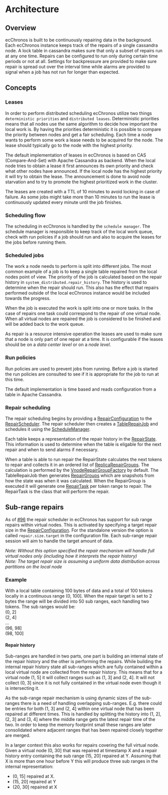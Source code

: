 # Architecture



## Overview
ecChronos is built to be continuously repairing data in the background. Each ecChronos instance keeps track of the repairs
of a single cassandra node. A lock table in cassandra makes sure that only a subset of repairs run at any one time. Repairs
can be configured to run only during certain time periods or not at all. Settings for backpressure are provided to
make sure repair is spread out over the interval time while alarms are provided to signal when a job has not run for
longer than expected.

## Concepts

### Leases

In order to perform distributed scheduling ecChronos utilize two things `deterministic priorities` and `distributed leases`.
Deterministic priorities means that all nodes use the same algorithm to decide how important the local work is.
By having the priorities deterministic it is possible to compare the priority between nodes and get a fair scheduling.
Each time a node wants to perform some work a lease needs to be acquired for the node.
The lease should typically go to the node with the highest priority.

The default implementation of leases in ecChronos is based on CAS (Compare-And-Set) with Apache Cassandra as backend.
When the local node tries to obtain a lease it first announces its own priority and check what other nodes have announced.
If the local node has the highest priority it will try to obtain the lease.
The announcement is done to avoid node starvation and to try to promote the highest prioritized work in the cluster.

The leases are created with a TTL of 10 minutes to avoid locking in case of failure.
As some jobs might take more than 10 minutes to run the lease is continuously updated every minute until the job finishes.

### Scheduling flow

The scheduling in ecChronos is handled by the `schedule manager`.
The schedule manager is responsible to keep track of the local work queue,
check with run policies if a job should run and also to acquire the leases for the jobs before running them.

### Scheduled jobs

The work a node needs to perform is split into different jobs.
The most common example of a job is to keep a single table repaired from the local nodes point of view.
The priority of the job is calculated based on the repair history in `system_distributed.repair_history`.
The history is used to determine when the repair should run.
This also has the effect that repairs performed outside of the local ecChronos instance would be included towards the progress.

When the job is executed the work is split into one or more tasks.
In the case of repairs one task could correspond to the repair of one virtual node.
When all virtual nodes are repaired the job is considered to be finished and will be added back to the work queue.

As repair is a resource intensive operation the leases are used to make sure that a node is only part of one repair at a time.
It is configurable if the leases should be on a _data center level_ or on a _node level_.

### Run policies

Run policies are used to prevent jobs from running.
Before a job is started the run policies are consulted to see if it is appropriate for the job to run at this time.

The default implementation is time based and reads configuration from a table in Apache Cassandra.

### Repair scheduling

The repair scheduling begins by providing a [RepairConfiguration](../core/src/main/java/com/ericsson/bss/cassandra/ecchronos/core/repair/RepairConfiguration.java) to the [RepairScheduler](../core/src/main/java/com/ericsson/bss/cassandra/ecchronos/core/repair/RepairSchedulerImpl.java).
The repair scheduler then creates a [TableRepairJob](../core/src/main/java/com/ericsson/bss/cassandra/ecchronos/core/repair/TableRepairJob.java) and schedules it using the [ScheduleManager](../core/src/main/java/com/ericsson/bss/cassandra/ecchronos/core/scheduling/ScheduleManagerImpl.java).

Each table keeps a representation of the repair history in the [RepairState](../core/src/main/java/com/ericsson/bss/cassandra/ecchronos/core/repair/state/RepairStateImpl.java).
This information is used to determine when the table is eligable for the next repair and when to send alarms if necessary.

When a table is able to run repair the RepairState calculates the next tokens to repair and collects it in an ordered list of [ReplicaRepairGroups](../core/src/main/java/com/ericsson/bss/cassandra/ecchronos/core/repair/state/ReplicaRepairGroup.java).
The calculation is performed by the [VnodeRepairGroupFactory](../core/src/main/java/com/ericsson/bss/cassandra/ecchronos/core/repair/state/VnodeRepairGroupFactory.java) by default.
The TableRepairJob then generates [RepairGroups](../core/src/main/java/com/ericsson/bss/cassandra/ecchronos/core/repair/RepairGroup.java) which are snapshots from how the state was when it was calculated.
When the RepairGroup is executed it will generate one [RepairTask](../core/src/main/java/com/ericsson/bss/cassandra/ecchronos/core/repair/RepairTask.java) per token range to repair.
The RepairTask is the class that will perform the repair.

## Sub-range repairs

As of [#96][i96] the repair scheduler in ecChronos has support for sub range repairs within virtual nodes.
This is activated by specifying a target repair size in the [RepairConfiguration](../core/src/main/java/com/ericsson/bss/cassandra/ecchronos/core/repair/RepairConfiguration.java).
For the standalone version the option is called `repair.size.target` in the configuration file.
Each sub-range repair session will aim to handle the target amount of data.

*Note: Without this option specified the repair mechanism will handle full virtual nodes only (including how it interprets the repair history)*  
*Note: The target repair size is assuming a uniform data distribution across partitions on the local node*

### Example  
With a local table containing 100 bytes of data and a total of 100 tokens locally in a continuous range (0, 100].
When the repair target is set to 2 bytes the range will be divided into 50 sub ranges, each handling two tokens.
The sub ranges would be:  
(0, 2]  
(2, 4]  
...  
(96, 98]  
(98, 100]

#### Repair history


Sub-ranges are handled in two parts, one part is building an internal state of the repair history and the other is performing the repairs.
While building the internal repair history state all sub-ranges which are fully contained within a local virtual node are collected from the repair history.
This means that for a virtual node (1, 5] it will collect ranges such as (1, 3] and (2, 4].
It will not collect (0, 3] since it is not fully contained in the virtual node even though it is intersecting it.

As the sub-range repair mechanism is using dynamic sizes of the sub-ranges there is a need of handling overlapping sub-ranges.
E.g. there could be entries for both (1, 3] and (2, 4] within one virtual node that has been repaired at different times.
This is handled by splitting the history into (1, 2], (2, 3] and (3, 4] where the middle range gets the latest repair time of the two.
In order to keep the memory footprint small these ranges are later consolidated where adjacent ranges that has been repaired closely together are merged.

In a larger context this also works for repairs covering the full virtual node.
Given a virtual node (0, 30] that was repaired at timestamp X and a repair history entry containing the sub range (15, 20] repaired at Y.
Assuming that X is more than one hour before Y this will produce three sub ranges in the internal representation:

* (0, 15] repaired at X.
* (15, 20] repaired at Y
* (20, 30] repaired at X

[i96]: https://github.com/Ericsson/ecchronos/issues/96